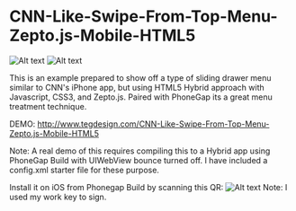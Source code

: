 CNN-Like-Swipe-From-Top-Menu-Zepto.js-Mobile-HTML5
==================================================

![Alt text](http://www.tegdesign.com/CNN-Like-Swipe-From-Top-Menu-Zepto.js-Mobile-HTML5/screen1.png "Screenshot 1") ![Alt text](http://www.tegdesign.com/CNN-Like-Swipe-From-Top-Menu-Zepto.js-Mobile-HTML5/screen2.png "Screenshot 2")

This is an example prepared to show off a type of sliding drawer menu similar to CNN's iPhone app, but using HTML5 Hybrid approach with Javascript, CSS3, and Zepto.js. Paired with PhoneGap its a great menu treatment technique. 

DEMO: http://www.tegdesign.com/CNN-Like-Swipe-From-Top-Menu-Zepto.js-Mobile-HTML5

Note: A real demo of this requires compiling this to a Hybrid app using PhoneGap Build with UIWebView bounce turned off. I have included a config.xml starter file for these purpose.

Install it on iOS from Phonegap Build by scanning this QR:
![Alt text](http://www.tegdesign.com/CNN-Like-Swipe-From-Top-Menu-Zepto.js-Mobile-HTML5/qr.png "Install") Note: I used my work key to sign.